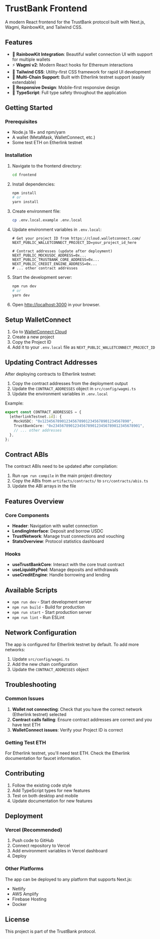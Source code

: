 # TrustBank Frontend

A modern React frontend for the TrustBank protocol built with Next.js, Wagmi, RainbowKit, and Tailwind CSS.

## Features

- 🌈 **RainbowKit Integration**: Beautiful wallet connection UI with support for multiple wallets
- ⚡ **Wagmi v2**: Modern React hooks for Ethereum interactions
- 🎨 **Tailwind CSS**: Utility-first CSS framework for rapid UI development
- 🔗 **Multi-Chain Support**: Built with Etherlink testnet support (easily extendable)
- 📱 **Responsive Design**: Mobile-first responsive design
- 🎯 **TypeScript**: Full type safety throughout the application

## Getting Started

### Prerequisites

- Node.js 18+ and npm/yarn
- A wallet (MetaMask, WalletConnect, etc.)
- Some test ETH on Etherlink testnet

### Installation

1. Navigate to the frontend directory:

   ```bash
   cd frontend
   ```

2. Install dependencies:

   ```bash
   npm install
   # or
   yarn install
   ```

3. Create environment file:

   ```bash
   cp .env.local.example .env.local
   ```

4. Update environment variables in `.env.local`:

   ```env
   # Get your project ID from https://cloud.walletconnect.com/
   NEXT_PUBLIC_WALLETCONNECT_PROJECT_ID=your_project_id_here

   # Contract addresses (update after deployment)
   NEXT_PUBLIC_MOCKUSDC_ADDRESS=0x...
   NEXT_PUBLIC_TRUSTBANK_CORE_ADDRESS=0x...
   NEXT_PUBLIC_CREDIT_ENGINE_ADDRESS=0x...
   # ... other contract addresses
   ```

5. Start the development server:

   ```bash
   npm run dev
   # or
   yarn dev
   ```

6. Open [http://localhost:3000](http://localhost:3000) in your browser.

## Setup WalletConnect

1. Go to [WalletConnect Cloud](https://cloud.walletconnect.com/)
2. Create a new project
3. Copy the Project ID
4. Add it to your `.env.local` file as `NEXT_PUBLIC_WALLETCONNECT_PROJECT_ID`

## Updating Contract Addresses

After deploying contracts to Etherlink testnet:

1. Copy the contract addresses from the deployment output
2. Update the `CONTRACT_ADDRESSES` object in `src/config/wagmi.ts`
3. Update the environment variables in `.env.local`

Example:

```typescript
export const CONTRACT_ADDRESSES = {
  [etherlinkTestnet.id]: {
    MockUSDC: "0x1234567890123456789012345678901234567890",
    TrustBankCore: "0x2345678901234567890123456789012345678901",
    // ... other addresses
  },
};
```

## Contract ABIs

The contract ABIs need to be updated after compilation:

1. Run `npm run compile` in the main project directory
2. Copy the ABIs from `artifacts/contracts/` to `src/contracts/abis.ts`
3. Update the ABI arrays in the file

## Features Overview

### Core Components

- **Header**: Navigation with wallet connection
- **LendingInterface**: Deposit and borrow USDC
- **TrustNetwork**: Manage trust connections and vouching
- **StatsOverview**: Protocol statistics dashboard

### Hooks

- **useTrustBankCore**: Interact with the core trust contract
- **useLiquidityPool**: Manage deposits and withdrawals
- **useCreditEngine**: Handle borrowing and lending

## Available Scripts

- `npm run dev` - Start development server
- `npm run build` - Build for production
- `npm run start` - Start production server
- `npm run lint` - Run ESLint

## Network Configuration

The app is configured for Etherlink testnet by default. To add more networks:

1. Update `src/config/wagmi.ts`
2. Add the new chain configuration
3. Update the `CONTRACT_ADDRESSES` object

## Troubleshooting

### Common Issues

1. **Wallet not connecting**: Check that you have the correct network (Etherlink testnet) selected
2. **Contract calls failing**: Ensure contract addresses are correct and you have test ETH
3. **WalletConnect issues**: Verify your Project ID is correct

### Getting Test ETH

For Etherlink testnet, you'll need test ETH. Check the Etherlink documentation for faucet information.

## Contributing

1. Follow the existing code style
2. Add TypeScript types for new features
3. Test on both desktop and mobile
4. Update documentation for new features

## Deployment

### Vercel (Recommended)

1. Push code to GitHub
2. Connect repository to Vercel
3. Add environment variables in Vercel dashboard
4. Deploy

### Other Platforms

The app can be deployed to any platform that supports Next.js:

- Netlify
- AWS Amplify
- Firebase Hosting
- Docker

## License

This project is part of the TrustBank protocol.
